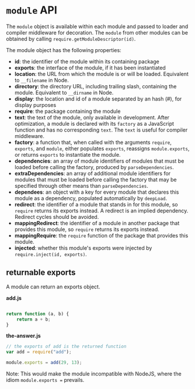 `module` API
============

The `module` object is available within each module and passed to loader and
compiler middleware for decoration. The `module` from other
modules can be obtained by calling `require.getModuleDescriptor(id)`.

The module object has the following properties:

-   **id**: the identifier of the module within its containing package
-   **exports**: the interface of the module, if it has been instantiated
-   **location**: the URL from which the module is or will be loaded. Equivalent to `__filename` in Node.
-   **directory**: the directory URL, including trailing slash, containing
    the module. Equivalent to `__dirname` in Node.
-   **display**: the location and id of a module separated by an
    hash (#), for display purposes
-   **require**: the package containing the module
-   **text**: the text of the module, only available in development.  After
    optimization, a module is declared with its `factory` as a
    JavaScript function and has no corresponding `text`.  The `text` is
    useful for compiler middleware.
-   **factory**: a function that, when called with the arguments
    `require`, `exports`, and `module`, either populates `exports`,
    reassigns `module.exports`, or returns `exports` to instantiate the
    module.
-   **dependencies**: an array of module identifiers of modules that
    must be loaded before calling the factory, produced by
    `parseDependencies`.
-   **extraDependencies**: an array of additional module identifiers for
    modules that must be loaded before calling the factory that may be
    specified through other means than `parseDependencies`.
-   **dependees**: an object with a key for every module that declares
    this module as a dependency, populated automatically by `deepLoad`.
-   **redirect**: the identifier of a module that stands in for this
    module, so `require` returns its exports instead.  A redirect is an
    implied dependency.  Redirect cycles should be avoided.
-   **mappingRedirect**: the identifier of a module in another package
    that provides this module, so `require` returns its exports instead.
-   **mappingRequire**: the `require` function of the package that
    provides this module.
-   **injected**: whether this module's exports were injected by
    `require.inject(id, exports)`.


## returnable exports

A module can return an exports object.

**add.js**

```javascript

return function (a, b) {
    return a + b;
}
```

**the-answer.js**

```javascript
// the exports of add is the returned function
var add = require("add");

module.exports = add(29, 13);
```

Note: This would make the module incompatible with NodeJS, where the idiom
`module.exports =` prevails.
